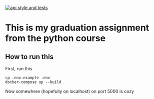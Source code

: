 [![api style and tests](https://github.com/otzhora/science-reader/actions/workflows/api-workflow.yml/badge.svg)](https://github.com/otzhora/science-reader/actions/workflows/api-workflow.yml)

# This is my graduation assignment from the python course

## How to run this

First, run this

```
cp .env.example .env
docker-compose up --build
```

Now somewhere (hopefully on localhost) on port 5000 is cozy

